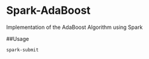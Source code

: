 # Spark-AdaBoost
Implementation of the AdaBoost Algorithm using Spark

##Usage
```
spark-submit


```
